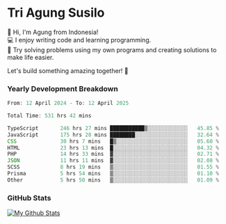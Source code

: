 # Tri Agung Susilo

👋 Hi, I'm Agung from Indonesia!<br>
💻 I enjoy writing code and learning programming.<br>
🧠 Try solving problems using my own programs and creating solutions to make life easier.

Let's build something amazing together! 🚀

### Yearly Development Breakdown

<!--START_SECTION:waka-->

```TypeScript JavaScript PHP
From: 12 April 2024 - To: 12 April 2025

Total Time: 531 hrs 42 mins

TypeScript       246 hrs 27 mins ███████████▒░░░░░░░░░░░░░   45.85 %
JavaScript       175 hrs 28 mins ████████░░░░░░░░░░░░░░░░░   32.64 %
CSS              30 hrs 7 mins   █▒░░░░░░░░░░░░░░░░░░░░░░░   05.60 %
HTML             23 hrs 13 mins  █░░░░░░░░░░░░░░░░░░░░░░░░   04.32 %
PHP              14 hrs 33 mins  ▓░░░░░░░░░░░░░░░░░░░░░░░░   02.71 %
JSON             11 hrs 11 mins  ▓░░░░░░░░░░░░░░░░░░░░░░░░   02.08 %
SCSS             8 hrs 19 mins   ▒░░░░░░░░░░░░░░░░░░░░░░░░   01.55 %
Prisma           5 hrs 54 mins   ▒░░░░░░░░░░░░░░░░░░░░░░░░   01.10 %
Other            5 hrs 50 mins   ▒░░░░░░░░░░░░░░░░░░░░░░░░   01.09 %
```

<!--END_SECTION:waka-->

### GitHub Stats

[![My Github Stats](https://github-readme-stats.vercel.app/api?username=triagung128&show_icons=true&hide=contribs,issues&count_private=true&theme=tokyonight)](https://github.com/triagung128)

<!-- [![Top Langs](https://github-readme-stats.vercel.app/api/top-langs/?username=triagung128&layout=compact)](https://github.com/triagung128) -->
